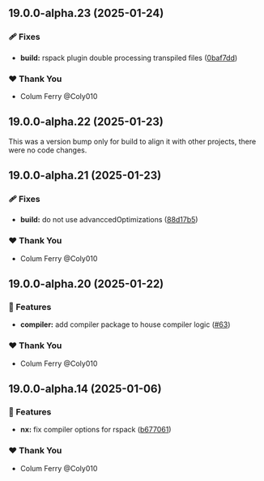 ## 19.0.0-alpha.23 (2025-01-24)

### 🩹 Fixes

- **build:** rspack plugin double processing transpiled files ([0baf7dd](https://github.com/Coly010/ng-rspack-build/commit/0baf7dd))

### ❤️ Thank You

- Colum Ferry @Coly010

## 19.0.0-alpha.22 (2025-01-23)

This was a version bump only for build to align it with other projects, there were no code changes.

## 19.0.0-alpha.21 (2025-01-23)

### 🩹 Fixes

- **build:** do not use advanccedOptimizations ([88d17b5](https://github.com/Coly010/ng-rspack-build/commit/88d17b5))

### ❤️ Thank You

- Colum Ferry @Coly010

## 19.0.0-alpha.20 (2025-01-22)

### 🚀 Features

- **compiler:** add compiler package to house compiler logic ([#63](https://github.com/Coly010/ng-rspack-build/pull/63))

### ❤️ Thank You

- Colum Ferry @Coly010

## 19.0.0-alpha.14 (2025-01-06)

### 🚀 Features

- **nx:** fix compiler options for rspack ([b677061](https://github.com/Coly010/ng-rspack-build/commit/b677061))

### ❤️ Thank You

- Colum Ferry @Coly010